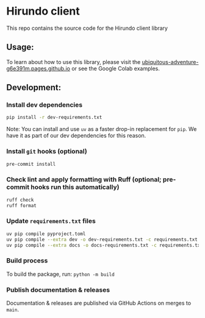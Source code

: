 # Hirundo client

This repo contains the source code for the Hirundo client library

## Usage:

To learn about how to use this library, please visit the [ubiquitous-adventure-g6e391m.pages.github.io](documentation) or see the Google Colab examples.

## Development:

### Install dev dependencies

```bash
pip install -r dev-requirements.txt
```

Note: You can install and use `uv` as a faster drop-in replacement for `pip`. We have it as part of our dev dependencies for this reason.

### Install `git` hooks (optional)

```bash
pre-commit install
```

### Check lint and apply formatting with Ruff (optional; pre-commit hooks run this automatically)

```bash
ruff check
ruff format
```

### Update `requirements.txt` files

```bash
uv pip compile pyproject.toml
uv pip compile --extra dev -o dev-requirements.txt -c requirements.txt pyproject.toml
uv pip compile --extra docs -o docs-requirements.txt -c requirements.txt pyproject.toml
```

### Build process

To build the package, run:
`python -m build`

### Publish documentation & releases

Documentation & releases are published via GitHub Actions on merges to `main`.
